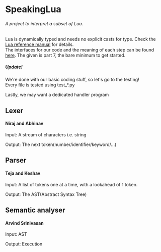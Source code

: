 # SpeakingLua
###### A project to interpret a subset of Lua.  
Lua is dynamically typed and needs no explicit casts for type. Check the [Lua reference manual](https://www.lua.org/manual/) for details.  
The interfaces for our code and the meaning of each step can be found [here](https://ruslanspivak.com/lsbasi-part7/). The given is part 7, the bare minimum to get started.

##### Update!
We're done with our basic coding stuff, so let's go to the testing!  
Every file is tested using test_*.py

Lastly, we may want a dedicated handler program

## Lexer
#### Niraj and Abhinav
Input: A stream of characters i.e. string

Output: The next token(number/identifier/keyword/...)

## Parser
#### Teja and Keshav
Input: A list of tokens one at a time, with a lookahead of 1 token.

Output: The AST(Abstract Syntax Tree)

## Semantic analyser
#### Arvind Srinivasan
Input: AST

Output: Execution
